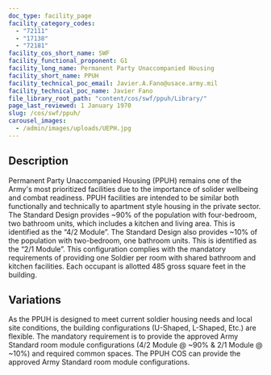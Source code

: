 ```yaml
---
doc_type: facility_page
facility_category_codes:
  - "72111"
  - "17138"
  - "72181"
facility_cos_short_name: SWF
facility_functional_proponent: G1
facility_long_name: Permanent Party Unaccompanied Housing
facility_short_name: PPUH
facility_technical_poc_email: Javier.A.Fano@usace.army.mil
facility_technical_poc_name: Javier Fano
file_library_root_path: "content/cos/swf/ppuh/Library/"
page_last_reviewed: 1 January 1970
slug: /cos/swf/ppuh/
carousel_images:
  - /admin/images/uploads/UEPH.jpg
---
```


## Description

Permanent Party Unaccompanied Housing (PPUH) remains one of the Army's most prioritized facilities due to the importance of solider wellbeing and combat readiness. PPUH facilities are intended to be similar both functionally and technically to apartment style housing in the private sector. The Standard Design provides ~90% of the population with four-bedroom, two bathroom units, which includes a kitchen and living area. This is identified as the “4/2 Module”. The Standard Design also provides ~10% of the population with two-bedroom, one bathroom units. This is identified as the “2/1 Module”. This configuration complies with the mandatory requirements of providing one Soldier per room with shared bathroom and kitchen facilities. Each occupant is allotted 485 gross square feet in the building.

## Variations

As the PPUH is designed to meet current soldier housing needs and local site conditions, the building configurations (U-Shaped, L-Shaped, Etc.) are flexible. The mandatory requirement is to provide the approved Army Standard room module configurations (4/2 Module @ ~90% & 2/1 Module @ ~10%) and required common spaces. The PPUH COS can provide the approved Army Standard room module configurations.
